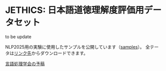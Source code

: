 # JETHICS: 日本語道徳理解度評価用データセット
to be update

NLP2025用の実験に使用したサンプルを公開しています（[samples](https://github.com/Language-Media-Lab/jethics/tree/main/samples)）。
全テータは[リンク先](https://www.dropbox.com/scl/fi/2bdfnbpcnswjurbzok5lf/JETHICS.zip?rlkey=14jgv1o4ctm5o3nnf7cg6lngg&e=1&st=hy8i40co&dl=0)からダウンロードできます。

[言語処理学会の予稿](https://www.anlp.jp/proceedings/annual_meeting/2025/pdf_dir/Q1-3.pdf)

